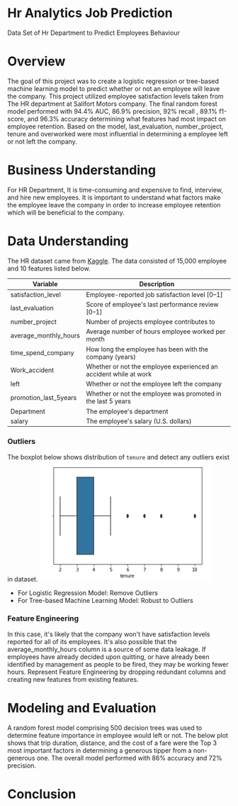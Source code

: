 # Hr Analytics Job Prediction
Data Set of Hr Department to Predict Employees Behaviour

# Overview 
The goal of this project was to create a logistic regression or tree-based machine learning model to predict whether or not an employee will leave the company. This project utilized employee satisfaction levels taken from The HR department at Salifort Motors company. The final random forest model performed with 94.4% AUC, 86.9% precision, 92% recall , 89.1% f1-score, and 96.3% accuracy determining what features had most impact on employee retention. Based on the model, last_evaluation, number_project, tenure and overworked were most influential in determining a employee left or not left the company.

# Business Understanding 
For HR Department, It is time-consuming and expensive to find, interview, and hire new employees. It is important to understand what factors make the employee leave the company in order to increase employee retention which will be beneficial to the company.

# Data Understanding
The HR dataset came from [Kaggle](https://www.kaggle.com/datasets/mfaisalqureshi/hr-analytics-and-job-prediction?select=HR_comma_sep.csv). The data consisted of 15,000 employee and 10 features listed below. 

Variable  |Description |
-----|-----|
satisfaction_level|Employee-reported job satisfaction level [0&ndash;1]
last_evaluation|Score of employee's last performance review [0&ndash;1]
number_project|Number of projects employee contributes to
average_monthly_hours|Average number of hours employee worked per month
time_spend_company|How long the employee has been with the company (years)
Work_accident|Whether or not the employee experienced an accident while at work
left|Whether or not the employee left the company
promotion_last_5years|Whether or not the employee was promoted in the last 5 years
Department|The employee's department
salary|The employee's salary (U.S. dollars)

### Outliers
The boxplot below shows distribution of `tenure` and detect any outliers exist in dataset.
![alt text](https://github.com/chongna95/Hr-Analytics-Job-Prediction/blob/main/images/Boxplot%20of%20Tenure.png)

- For Logistic Regression Model: Remove Outliers
- For Tree-based Machine Learning Model: Robust to Outliers

### Feature Engineering
In this case, it's likely that the company won't have satisfaction levels reported for all of its employees. It's also possible that the average_monthly_hours column is a source of some data leakage. If employees have already decided upon quitting, or have already been identified by management as people to be fired, they may be working fewer hours. Represent Feature Engineering by dropping redundant columns and creating new features from existing features.

# Modeling and Evaluation 
A random forest model comprising 500 decision trees was used to determine feature importance in employee would left or not. The below plot shows that trip duration, distance, and the cost of a fare were the Top 3 most important factors in determining a generous tipper from a non-generous one. The overall model performed with 86% accuracy and 72% precision. 







# Conclusion
